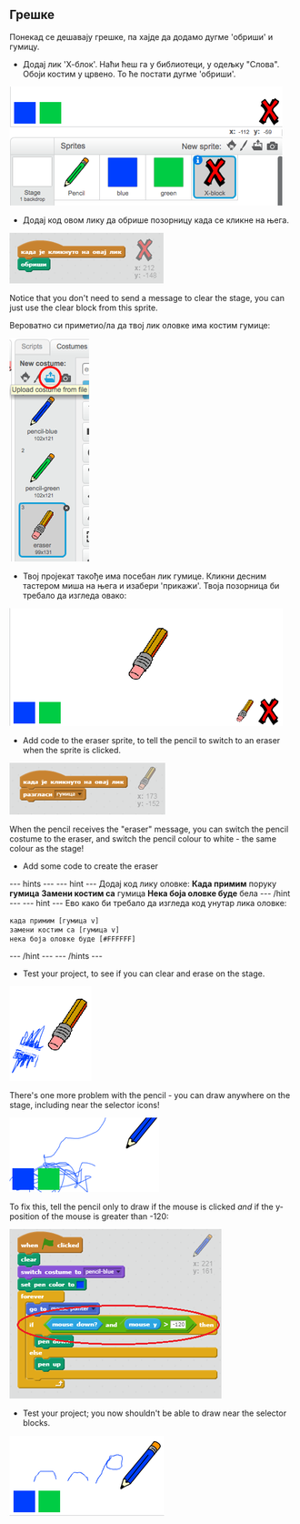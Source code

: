 ## Грешке

Понекад се дешавају грешке, па хајде да додамо дугме 'обриши' и гумицу.

+ Додај лик 'Х-блок'. Наћи ћеш га у библиотеци, у одељку "Слова". Обоји костим у црвено. То ће постати дугме 'обриши'.

![слика екрана](images/paint-x.png)

+ Додај код овом лику да обрише позорницу када се кликне на њега.

![Обриши позорницу](images/clear-stage.png)

Notice that you don't need to send a message to clear the stage, you can just use the clear block from this sprite.

Вероватно си приметио/ла да твој лик оловке има костим гумице:

![слика екрана](images/paint-eraser-costume.png)

+ Твој пројекат такође има посебан лик гумице. Кликни десним тастером миша на њега и изабери 'прикажи'. Твоја позорница би требало да изгледа овако:

![слика екрана](images/paint-eraser-stage.png)

+ Add code to the eraser sprite, to tell the pencil to switch to an eraser when the sprite is clicked.

![Разгласи гумица](images/broadcast-eraser.png)

When the pencil receives the "eraser" message, you can switch the pencil costume to the eraser, and switch the pencil colour to white - the same colour as the stage!

+ Add some code to create the eraser

\--- hints \--- \--- hint \--- Додај код лику оловке: **Када примим** поруку **гумица** **Замени костим са** гумица **Нека боја оловке буде** бела \--- /hint \--- \--- hint \--- Ево како би требало да изгледа код унутар лика оловке:

```blocks
када примим [гумица v]
замени костим са [гумица v]
нека боја оловке буде [#FFFFFF]
```

\--- /hint \--- \--- /hints \---

+ Test your project, to see if you can clear and erase on the stage.

![слика екрана](images/paint-erase-test.png)

There's one more problem with the pencil - you can draw anywhere on the stage, including near the selector icons!

![слика екрана](images/paint-draw-problem.png)

To fix this, tell the pencil only to draw if the mouse is clicked *and* if the y-position of the mouse is greater than -120:

![слика екрана](images/pencil-gt-code.png)

+ Test your project; you now shouldn't be able to draw near the selector blocks.

![слика екрана](images/paint-fixed.png)